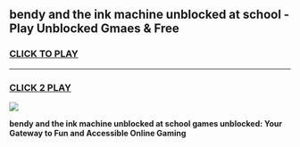 
## bendy and the ink machine unblocked at school - Play Unblocked Gmaes & Free
<h3>
<a href="https://news.freeplayer.one?title=bendy_and_the_ink_machine_unblocked_at_school&ref=23F">CLICK TO PLAY</a></h3>
<hr>

<h3>
<a href="https://news.freeplayer.one?title=bendy_and_the_ink_machine_unblocked_at_school&ref=23F">CLICK 2 PLAY</a>
  
</h3>

<a href="https://news.freeplayer.one?title=bendy_and_the_ink_machine_unblocked_at_school&ref=23F/"><img src="https://clearcache.store/games.png"></a>


**bendy and the ink machine unblocked at school games unblocked: Your Gateway to Fun and Accessible Online Gaming**
